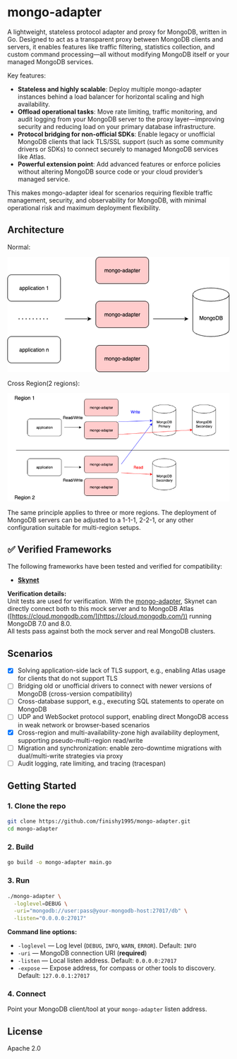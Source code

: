 # mongo-adapter

A lightweight, stateless protocol adapter and proxy for MongoDB, written in Go.
Designed to act as a transparent proxy between MongoDB clients and servers, it enables features like traffic filtering, statistics collection, and custom command processing—all without modifying MongoDB itself or your managed MongoDB services.

Key features:

- **Stateless and highly scalable**: Deploy multiple mongo-adapter instances behind a load balancer for horizontal scaling and high availability.
- **Offload operational tasks**: Move rate limiting, traffic monitoring, and audit logging from your MongoDB server to the proxy layer—improving security and reducing load on your primary database infrastructure.
- **Protocol bridging for non-official SDKs**: Enable legacy or unofficial MongoDB clients that lack TLS/SSL support (such as some community drivers or SDKs) to connect securely to managed MongoDB services like Atlas.
- **Powerful extension point**: Add advanced features or enforce policies without altering MongoDB source code or your cloud provider’s managed service.

This makes mongo-adapter ideal for scenarios requiring flexible traffic management, security, and observability for MongoDB, with minimal operational risk and maximum deployment flexibility.

## Architecture

Normal:

![Normal Architecture](architecture/normal.drawio.png)

Cross Region(2 regions):

![Cross Region Architecture](architecture/cross-region.drawio.png)

The same principle applies to three or more regions. The deployment of MongoDB servers can be adjusted to a 1-1-1, 2-2-1, or any other configuration suitable for multi-region setups.

## ✅ Verified Frameworks

The following frameworks have been tested and verified for compatibility:

- **[Skynet](https://github.com/cloudwu/skynet)**

**Verification details:**  
Unit tests are used for verification. With the [mongo-adapter](https://github.com/cloudwu/skynet/blob/master/lualib/mongo.lua), Skynet can directly connect both to this mock server and to MongoDB Atlas ([https://cloud.mongodb.com/](https://cloud.mongodb.com/)) running MongoDB 7.0 and 8.0.  
All tests pass against both the mock server and real MongoDB clusters.

## Scenarios

- [x] Solving application-side lack of TLS support, e.g., enabling Atlas usage for clients that do not support TLS
- [ ] Bridging old or unofficial drivers to connect with newer versions of MongoDB (cross-version compatibility)
- [ ] Cross-database support, e.g., executing SQL statements to operate on MongoDB
- [ ] UDP and WebSocket protocol support, enabling direct MongoDB access in weak network or browser-based scenarios
- [x] Cross-region and multi-availability-zone high availability deployment, supporting pseudo-multi-region read/write
- [ ] Migration and synchronization: enable zero-downtime migrations with dual/multi-write strategies via proxy
- [ ] Audit logging, rate limiting, and tracing (tracespan)

## Getting Started

### 1. Clone the repo

```sh
git clone https://github.com/finishy1995/mongo-adapter.git
cd mongo-adapter
```

### 2. Build

```sh
go build -o mongo-adapter main.go
```

### 3. Run

```sh
./mongo-adapter \
  -loglevel=DEBUG \
  -uri="mongodb://user:pass@your-mongodb-host:27017/db" \
  -listen="0.0.0.0:27017"
```

**Command line options:**

- `-loglevel` — Log level (`DEBUG`, `INFO`, `WARN`, `ERROR`). Default: `INFO`
- `-uri` — MongoDB connection URI (**required**)
- `-listen` — Local listen address. Default: `0.0.0.0:27017`
- `-expose` — Expose address, for compass or other tools to discovery. Default: `127.0.0.1:27017`

### 4. Connect

Point your MongoDB client/tool at your `mongo-adapter` listen address.

## License

Apache 2.0
